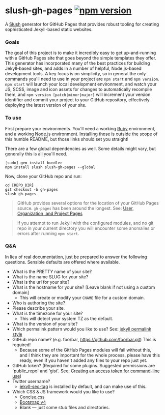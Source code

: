 # slush-gh-pages [![npm version](https://badge.fury.io/js/slush-gh-pages.svg)](https://badge.fury.io/js/slush-gh-pages)

A [Slush](http://slushjs.github.io) generator for GitHub Pages that provides robust tooling for creating sophisticated Jekyll-based static websites.

### Goals

The goal of this project is to make it incredibly easy to get up-and-running with a GitHub Pages site that goes beyond the simple templates they offer. This generator has incorporated many of the best practices for building Jekyll-based sites, and adds in a number of helpful, Node.js-based development tools. A key focus is on simplicity, so in general the only commands you'll need to use in your project are `npm start` and `npm version`. `npm start` will launch your local development environment, and watch your JS, SCSS, image and icon assets for changes to automatically recompile them, and `npm version [patch|minor|major]` will increment your version identifier and commit your project to your GitHub repository, effectively deploying the latest version of your site.

### To use

First prepare your environments. You'll need a working [Ruby](https://github.com/github/pages-gem#1-ruby) environment, and a working [Node.js](https://gist.github.com/mshick/306171bf69cf6d901d1332f49b5c4e2d) environment. Installing those is outside the scope of this humble README, but those links should set you straight!

There are a few global dependencies as well. Some details might vary, but generally this is all you'll need.

```
[sudo] gem install bundler
npm install slush slush-gh-pages --global
```

Now, clone your GitHub repo and run:

```
cd [REPO_DIR]
git checkout -b gh-pages
slush gh-pages
```

> GitHub provides several options for the location of your GitHub Pages source. `gh-pages` has been around the longest. See: [User, Organization, and Project Pages](https://git.io/v6hek)

> If you attempt to run Jekyll with the configured modules, and no git repo in your current directory you will encounter some anomalies or errors after running `npm start`.

### Q&A

In lieu of real documentation, just be prepared to answer the following questions. Sensible defaults are offered where available.

* What is the PRETTY name of your site?
* What is the name SLUG for your site?
* What is the url for your site?
* What is the hostname for your site? [Leave blank if not using a custom domain]  
  - This will create or modify your `CNAME` file for a custom domain.
* Who is authoring the site?
* Please describe your site.
* What is the timezone for your site?
  - This will detect your system TZ as the default.
* What is the version of your site?
* Which permalink pattern would you like to use? See: [jekyll permalink style](https://jekyllrb.com/docs/permalinks/#built-in-permalink-styles)
* GitHub repo name? (e.g. foo/bar, https://github.com/foo/bar.git) This is required!
  - Because some of the GitHub Pages modules will fail without this, and I think they are important for the whole process, please have this ready, even if you haven't added any files to your repo just yet.
* GitHub token? (Required for some plugins. Suggested permissions are 'public_repo' and 'gist'. See: [Creating an access token for command-line use](https://git.io/v61m7))
* Twitter username?
  - [jekyll-seo-tag](https://github.com/jekyll/jekyll-seo-tag) is installed by default, and can make use of this.
* Which CSS & JS framework would you like to use?  
  - [Concise.css](http://concisecss.com)
  - [Bootstrap v4](https://getbootstrap.com)
  - Blank — just some stub files and directories.
